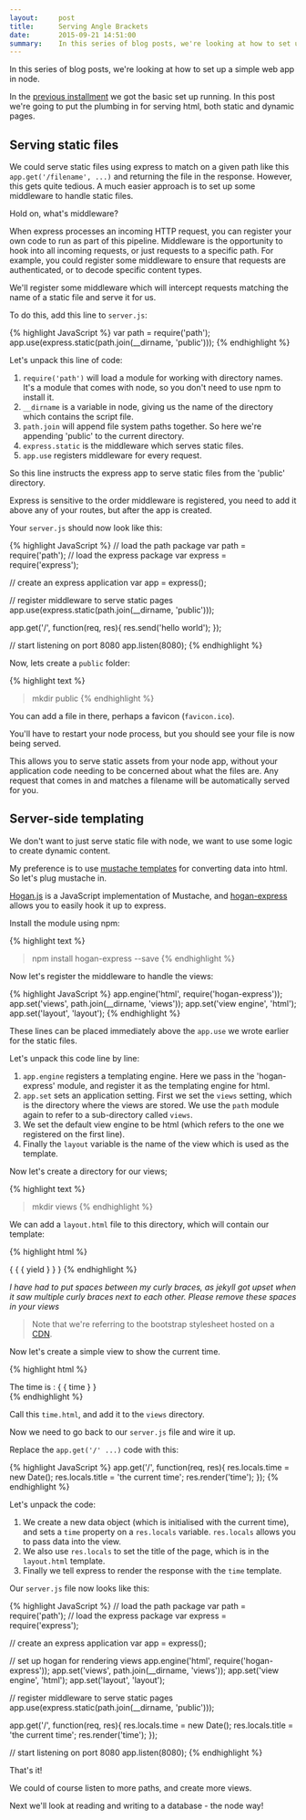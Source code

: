 ```yaml
---
layout:     post
title:      Serving Angle Brackets
date:       2015-09-21 14:51:00
summary:    In this series of blog posts, we're looking at how to set up a simple web app in node. In this post we're going to put the plumbing in for serving html, both static and dynamic pages.
---
```


In this series of blog posts, we're looking at how to set up a simple web app in node.

In the [previous installment](http://richorama.github.io/2015/09/18/node-and-express-from-scratch/) we got the basic set up running. In this post we're going to put the plumbing in for serving html, both static and dynamic pages.

## Serving static files

We could serve static files using express to match on a given path like this `app.get('/filename', ...)` and returning the file in the response. However, this gets quite tedious. A much easier approach is to set up some middleware to handle static files.

Hold on, what's middleware?

When express processes an incoming HTTP request, you can register your own code to run as part of this pipeline. Middleware is the opportunity to hook into all incoming requests, or just requests to a specific path. For example, you could register some middleware to ensure that requests are authenticated, or to decode specific content types.

We'll register some middleware which will intercept requests matching the name of a static file and serve it for us.

To do this, add this line to `server.js`:

{% highlight JavaScript %}
var path = require('path');
app.use(express.static(path.join(__dirname, 'public')));
{% endhighlight %}

Let's unpack this line of code:

1. `require('path')` will load a module for working with directory names. It's a module that comes with node, so you don't need to use npm to install it.
1. `__dirname` is a variable in node, giving us the name of the directory which contains the script file.
1. `path.join` will append file system paths together. So here we're appending 'public' to the current directory.
1. `express.static` is the middleware which serves static files.
1. `app.use` registers middleware for every request.

So this line instructs the express app to serve static files from the 'public' directory. 

Express is sensitive to the order middleware is registered, you need to add it above any of your routes, but after the app is created. 

Your `server.js` should now look like this:

{% highlight JavaScript %}
// load the path package
var path = require('path');
// load the express package
var express = require('express');

// create an express application 
var app = express();

// register middleware to serve static pages
app.use(express.static(path.join(__dirname, 'public')));

app.get('/', function(req, res){
	res.send('hello world');
});

// start listening on port 8080
app.listen(8080);
{% endhighlight %}

Now, lets create a `public` folder:

{% highlight text %}
> mkdir public
{% endhighlight  %}

You can add a file in there, perhaps a favicon (`favicon.ico`).

You'll have to restart your node process, but you should see your file is now being served.

This allows you to serve static assets from your node app, without your application code needing to be concerned about what the files are. Any request that comes in and matches a filename will be automatically served for you.

## Server-side templating

We don't want to just serve static file with node, we want to use some logic to create dynamic content.

My preference is to use [mustache templates](https://mustache.github.io/) for converting data into html. So let's plug mustache in.

[Hogan.js](https://github.com/twitter/hogan.js/) is a JavaScript implementation of Mustache, and [hogan-express](https://github.com/vol4ok/hogan-express) allows you to easily hook it up to express.

Install the module using npm: 

{% highlight text %}
> npm install hogan-express --save
{% endhighlight  %}

Now let's register the middleware to handle the views:

{% highlight JavaScript %}
app.engine('html', require('hogan-express'));
app.set('views', path.join(__dirname, 'views'));
app.set('view engine', 'html');
app.set('layout', 'layout');
{% endhighlight %}

These lines can be placed immediately above the `app.use` we wrote earlier for the static files.

Let's unpack this code line by line:

1. `app.engine` registers a templating engine. Here we pass in the 'hogan-express' module, and register it as the templating engine for html.
1. `app.set` sets an application setting. First we set the `views` setting, which is the directory where the views are stored. We use the `path` module again to refer to a sub-directory called `views`.
1. We set the default view engine to be html (which refers to the one we registered on the first line).
1. Finally the `layout` variable is the name of the view which is used as the template.

Now let's create a directory for our views;

{% highlight text %}
> mkdir views
{% endhighlight  %}

We can add a `layout.html` file to this directory, which will contain our template:

{% highlight html %}
<!DOCTYPE html>
<html lang="en">
  <head>
    <meta charset="utf-8">
    <title> { { title } }  </title>
    <meta name="viewport" content="width=device-width, initial-scale=1.0">
    <link rel="stylesheet" href="//maxcdn.bootstrapcdn.com/bootstrap/3.3.5/css/bootstrap.min.css"></style>
  </head>
  <body>
    { { { yield } } }
  </body>
</html>
{% endhighlight  %}

_I have had to put spaces between my curly braces, as jekyll got upset when it saw multiple curly braces next to each other. Please remove these spaces in your views_

> Note that we're referring to the bootstrap stylesheet hosted on a [CDN](http://www.bootstrapcdn.com/).

Now let's create a simple view to show the current time.

{% highlight html %}
<div class="container">
  The time is : { { time } }
</div>
{% endhighlight  %}

Call this `time.html`, and add it to the `views` directory.

Now we need to go back to our `server.js` file and wire it up.

Replace the `app.get('/' ...)` code with this:

{% highlight JavaScript %}
app.get('/', function(req, res){
  res.locals.time = new Date();
  res.locals.title = 'the current time';
  res.render('time');
});
{% endhighlight  %}

Let's unpack the code:

1. We create a new data object (which is initialised with the current time), and sets a `time` property on a `res.locals` variable. `res.locals` allows you to pass data into the view. 
1. We also use `res.locals` to set the title of the page, which is in the `layout.html` template.
1. Finally we tell express to render the response with the `time` template.

Our `server.js` file now looks like this:

{% highlight JavaScript %}
// load the path package
var path = require('path');
// load the express package
var express = require('express');

// create an express application 
var app = express();

// set up hogan for rendering views
app.engine('html', require('hogan-express'));
app.set('views', path.join(__dirname, 'views'));
app.set('view engine', 'html');
app.set('layout', 'layout');

// register middleware to serve static pages
app.use(express.static(path.join(__dirname, 'public')));

app.get('/', function(req, res){
  res.locals.time = new Date();
  res.locals.title = 'the current time';
  res.render('time');
});

// start listening on port 8080
app.listen(8080);
{% endhighlight  %}

That's it!

We could of course listen to more paths, and create more views. 

Next we'll look at reading and writing to a database - the node way!